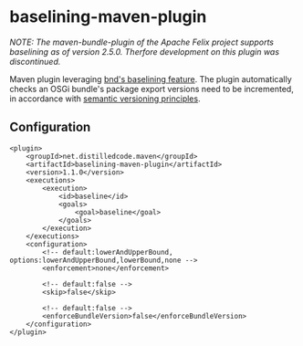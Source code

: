 baselining-maven-plugin
=======================

*NOTE: The maven-bundle-plugin of the Apache Felix project supports baselining as of version 2.5.0. Therfore development on this plugin was discontinued.*

Maven plugin leveraging [bnd's baselining feature][baselining].
The plugin automatically checks an OSGi bundle's package export
versions need to be incremented, in accordance with
[semantic versioning principles][semantic-versioning].

Configuration
-------------

    <plugin>
        <groupId>net.distilledcode.maven</groupId>
        <artifactId>baselining-maven-plugin</artifactId>
        <version>1.1.0</version>
        <executions>
            <execution>
                <id>baseline</id>
                <goals>
                    <goal>baseline</goal>
                </goals>
            </execution>
        </executions>
        <configuration>
            <!-- default:lowerAndUpperBound, options:lowerAndUpperBound,lowerBound,none -->
            <enforcement>none</enforcement>

            <!-- default:false -->
            <skip>false</skip>
            
            <!-- default:false -->
            <enforceBundleVersion>false</enforceBundleVersion>
        </configuration>
    </plugin>


[baselining]: http://blog.osgi.org/2013/09/baselining-semantic-versioning-made-easy.html
[semantic-versioning]: http://www.osgi.org/wiki/uploads/Links/SemanticVersioning.pdf
